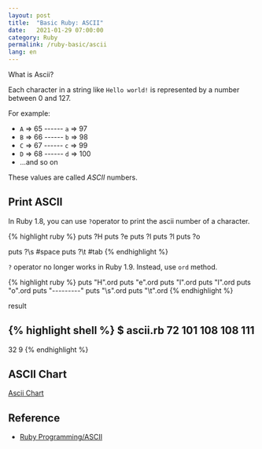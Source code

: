 ```yaml
---
layout: post
title:  "Basic Ruby: ASCII"
date:   2021-01-29 07:00:00
category: Ruby
permalink: /ruby-basic/ascii
lang: en
---
```


What is Ascii?

Each character in a string like `Hello world!` is represented by a number between 0 and 127.

For example:

- `A` => 65 ------ `a` => 97
- `B` => 66 ------ `b` => 98
- `C` => 67 ------ `c` => 99
- `D` => 68 ------ `d` => 100
- ...and so on

These values are called *ASCII* numbers.

## Print ASCII

In Ruby 1.8, you can use `?`operator to print the ascii number of a character.

{% highlight ruby %}
puts ?H
puts ?e
puts ?l
puts ?l
puts ?o

puts ?\\s #space
puts ?\\t #tab
{% endhighlight %}

`?` operator no longer works in Ruby 1.9. Instead, use `ord` method.

{% highlight ruby %}
puts "H".ord
puts "e".ord
puts "l".ord
puts "l".ord
puts "o".ord
puts "---------"
puts "\\s".ord
puts "\\t".ord
{% endhighlight %}

result

{% highlight shell %}
$ ascii.rb
72
101
108
108
111
---------
32
9
{% endhighlight %}

## ASCII Chart

[Ascii Chart](http://www.asciitable.com/)

## Reference
- [Ruby Programming/ASCII](https://en.wikibooks.org/wiki/Ruby_Programming/ASCII)